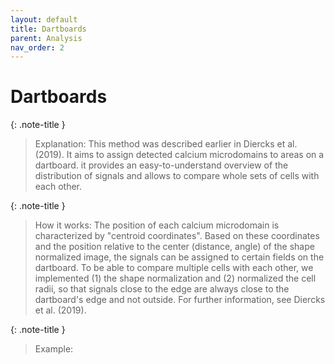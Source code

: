 ```yaml
---
layout: default
title: Dartboards
parent: Analysis
nav_order: 2
---
```


# Dartboards
{: .note-title }
> Explanation:
This method was described earlier in Diercks et al. (2019). It aims to assign detected calcium microdomains to areas on 
a dartboard. it provides an easy-to-understand overview of the distribution of signals and allows to compare whole sets of
cells with each other. 

{: .note-title }
> How it works:
The position of each calcium microdomain is characterized by "centroid coordinates". Based on these coordinates and the position relative 
to the center (distance, angle) of the shape normalized image, the signals can be assigned to certain fields on the dartboard. To be able to
compare multiple cells with each other, we implemented (1) the shape normalization and (2) normalized the cell radii, so that 
signals close to the edge are always close to the dartboard's edge and not outside.
For further information, see Diercks et al. (2019).

{: .note-title }
> Example:
